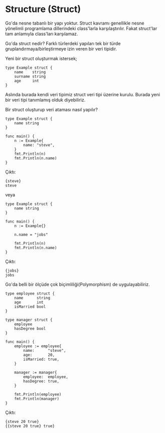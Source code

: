 # Structure (Struct)

Go'da nesne tabanlı bir yapı yoktur. Struct kavramı genellikle nesne yönelimli programlama dillerindeki class'larla karşılaştırılır. 
Fakat struct'lar tam anlamıyla class'ları karşılamaz.

Go'da struct nedir? Farklı türlerdeki yapıları tek bir türde gruplandırmaya/birleştirmeye izin veren bir veri tipidir. 

Yeni bir struct oluşturmak istersek;

```
type Example struct {
    name    string 
    surname string
    age     int
}
```

Aslında burada kendi veri tipimiz struct veri tipi üzerine kurulu. Burada yeni bir veri tipi tanımlamış olduk diyebiliriz.

Bir struct oluşturup veri ataması nasıl yapılır?

```
type Example struct {
	name string
}

func main() {
	n := Example{
		name: "steve",
	}
	fmt.Println(n)
	fmt.Println(n.name)
}
```

Çıktı:
```
{steve}
steve
```

veya 

```
type Example struct {
	name string
}

func main() {
	n := Example{}

	n.name = "jobs"

	fmt.Println(n)
	fmt.Println(n.name)
}
```

Çıktı:
```
{jobs}
jobs
```

Go'da belli bir ölçüde çok biçimliliği(Polymorphism) de uygulayabiliriz.

```
type employee struct {
	name      string
	age       int
	isMarried bool
}

type manager struct {
	employee
	hasDegree bool
}

func main() {
	employee := employee{
		name:      "steve",
		age:       20,
		isMarried: true,
	}

	manager := manager{
		employee:  employee,
		hasDegree: true,
	}

	fmt.Println(employee)
	fmt.Println(manager)
}
```

Çıktı:
```
{steve 20 true}
{{steve 20 true} true}
```